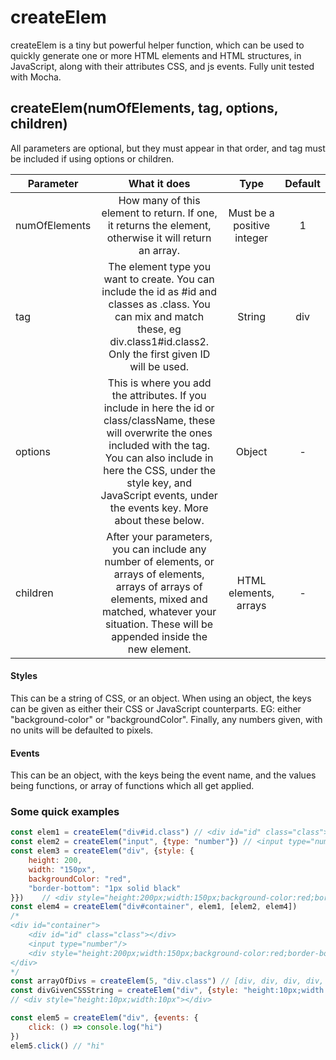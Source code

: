 # createElem
createElem is a tiny but powerful helper function, which can be used to quickly generate one or more HTML elements and HTML structures, in JavaScript, along with their attributes CSS, and js events. Fully unit tested with Mocha.

##  createElem(numOfElements, tag, options, children)
All parameters are optional, but they must appear in that order, and tag must be included if using options or children.

| Parameter | What it does| Type | Default|
| ------------- |:-------------:| :-----:| :-----:| 
| numOfElements | How many of this element to return. If one, it returns the element, otherwise it will return an array. | Must be a positive integer | 1 |
| tag | The element type you want to create. You can include the id as #id and classes as .class. You can mix and match these, eg div.class1#id.class2. Only the first given ID will be used. | String | div |
| options | This is where you add the attributes. If you include in here the id or class/className, these will overwrite the ones included with the tag. You can also include in here the CSS, under the style key, and JavaScript events, under the events key. More about these below.  | Object | - |
| children | After your parameters, you can include any number of elements, or arrays of elements, arrays of arrays of elements, mixed and matched, whatever your situation. These will be appended inside the new element. | HTML elements, arrays | - |

#### Styles
This can be a string of CSS, or an object. When using an object, the keys can be given as either their CSS or JavaScript counterparts. EG: either "background-color" or "backgroundColor". Finally, any numbers given, with no units will be defaulted  to pixels.

#### Events
This can be an object, with the keys being the event name, and the values being functions, or array of functions which all get applied.

### Some quick examples

```javascript
const elem1 = createElem("div#id.class") // <div id="id" class="class"></div>
const elem2 = createElem("input", {type: "number"}) // <input type="number"/>
const elem3 = createElem("div", {style: {
    height: 200,
    width: "150px",
    backgroundColor: "red",
    "border-bottom": "1px solid black"
}})    // <div style="height:200px;width:150px;background-color:red;border-bottom:1px solid black"></div>
const elem4 = createElem("div#container", elem1, [elem2, elem4])
/*
<div id="container">
    <div id="id" class="class"></div>
    <input type="number"/>
    <div style="height:200px;width:150px;background-color:red;border-bottom:1px solid black"></div>
</div>
*/
const arrayOfDivs = createElem(5, "div.class") // [div, div, div, div, div]
const divGivenCSSString = createElem("div", {style: "height:10px;width:10px"}) 
// <div style="height:10px;width:10px"></div>

const elem5 = createElem("div", {events: {
    click: () => console.log("hi")
})
elem5.click() // "hi"
```

